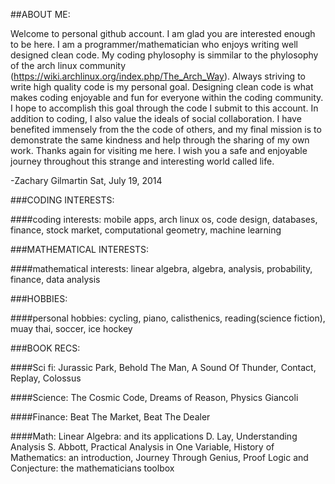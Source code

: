 
##ABOUT ME:

Welcome to personal github account. I am glad you are interested enough to be here. I am a programmer/mathematician who enjoys writing well designed clean code. My coding phylosophy is simmilar to the phylosophy of the arch linux community (https://wiki.archlinux.org/index.php/The_Arch_Way). Always striving to write high quality code is my personal goal. Designing clean code is what makes coding enjoyable and fun for everyone within the coding community. I hope to accomplish this goal through the code I submit to this account. In addition to coding, I also value the ideals of social collaboration. I have benefited immensely from the the code of others, and my final mission is to demonstrate the same kindness and help through the sharing of my own work. Thanks again for visiting me here. I wish you a safe and enjoyable journey throughout this strange and interesting world called life.

-Zachary Gilmartin
Sat, July 19, 2014


###CODING INTERESTS:

####coding interests: 
mobile apps, arch linux os, code design, databases, finance, stock market, computational geometry, machine learning


###MATHEMATICAL INTERESTS:

####mathematical interests: 
linear algebra, algebra, analysis, probability, finance, data analysis


###HOBBIES:

####personal hobbies: 
cycling, piano, calisthenics, reading(science fiction), muay thai, soccer, ice hockey


###BOOK RECS:

####Sci fi:
Jurassic Park, Behold The Man, A Sound Of Thunder, Contact, Replay, Colossus

####Science: 
The Cosmic Code, Dreams of Reason, Physics Giancoli

####Finance: 
Beat The Market, Beat The Dealer

####Math: 
Linear Algebra: and its applications D. Lay, Understanding Analysis S. Abbott, Practical Analysis in One Variable, History of Mathematics: an introduction, Journey Through Genius, Proof Logic and Conjecture: the mathematicians toolbox  
